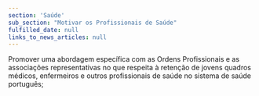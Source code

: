 ```yaml
---
section: 'Saúde'
sub_section: "Motivar os Profissionais de Saúde"
fulfilled_date: null
links_to_news_articles: null
---
```


Promover uma abordagem específica com as Ordens Profissionais e as associações representativas no que respeita à retenção de jovens quadros médicos, enfermeiros e outros profissionais de saúde no sistema de saúde português;